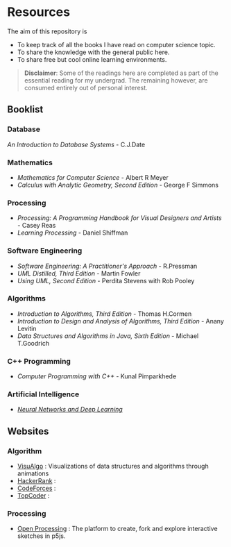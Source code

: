 # Resources
The aim of this repository is
 - To keep track of all the books I have read on computer science topic.  
 - To share the knowledge with the general public here.
 - To share free but cool online learning environments.

 >**Disclaimer**: Some of the readings here are completed as part of the essential reading for my undergrad. The remaining however, are consumed entirely out of personal interest.

 ## Booklist
 ### Database
 *An Introduction to Database Systems* - C.J.Date

 ### Mathematics
 - *Mathematics for Computer Science* - Albert R Meyer
 - *Calculus with Analytic Geometry, Second Edition* - George F Simmons

 ### Processing
 - *Processing: A Programming Handbook for Visual Designers and Artists* - Casey Reas
 - *Learning Processing* - Daniel Shiffman

 ### Software Engineering
 - *Software Engineering: A Practitioner's Approach* - R.Pressman
 - *UML Distilled, Third Edition* - Martin Fowler
 - *Using UML, Second Edition* - Perdita Stevens with Rob Pooley

 ### Algorithms
 - *Introduction to Algorithms, Third Edition* - Thomas H.Cormen
 - *Introduction to Design and Analysis of Algorithms, Third Edition* - Anany Levitin
 - *Data Structures and Algorithms in Java, Sixth Edition* - Michael T.Goodrich

 ### C++ Programming
 - *Computer Programming with C++* - Kunal Pimparkhede

 ### Artificial Intelligence
 - [*Neural Networks and Deep Learning*](http://neuralnetworksanddeeplearning.com/) 

 ## Websites
 ### Algorithm
 - [VisuAlgo](https://visualgo.net/en) : Visualizations of data structures and algorithms through animations
 - [HackerRank](https://www.hackerrank.com) :
 - [CodeForces](http://codeforces.com) :
 - [TopCoder](https://www.topcoder.com) :

 ### Processing
 - [Open Processing](https://www.openprocessing.org/) : The platform to create, fork and explore interactive sketches in p5js.
